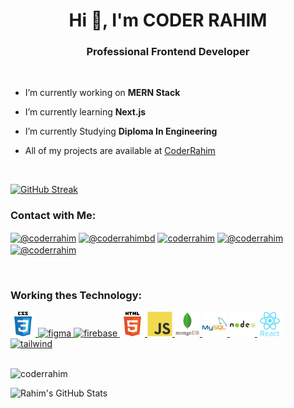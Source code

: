 <h1 align="center">Hi 👋, I'm CODER RAHIM</h1>
<h3 align="center">Professional Frontend Developer</h3>

<br> 

- I’m currently working on **MERN Stack**

- I’m currently learning **Next.js**

- I’m currently Studying **Diploma In Engineering**

- All of my projects are available at [CoderRahim](github.com/coderrahim)

<br>

<p align="center">

[![GitHub Streak](https://github-readme-streak-stats.herokuapp.com?user=coderrahim&theme=sunset-gradient&hide_border=true&border_radius=7&date_format=j%20M%5B%20Y%5D)](https://git.io/streak-stats)
</p>

<!-- SOCIAL LINK -->
<h3 align="left">Contact with Me:</h3>
<p align="left">
<a href="https://linkedin.com/in/@coderrahim" target="blank"><img align="center" src="https://raw.githubusercontent.com/rahuldkjain/github-profile-readme-generator/master/src/images/icons/Social/linked-in-alt.svg" alt="@coderrahim" height="30" width="40" /></a>
<a href="https://fb.com/@coderrahimbd" target="blank"><img align="center" src="https://raw.githubusercontent.com/rahuldkjain/github-profile-readme-generator/master/src/images/icons/Social/facebook.svg" alt="@coderrahimbd" height="30" width="40" /></a>
<a href="https://twitter.com/coderrahim" target="blank"><img align="center" src="https://raw.githubusercontent.com/rahuldkjain/github-profile-readme-generator/master/src/images/icons/Social/twitter.svg" alt="coderrahim" height="30" width="40" /></a>
<a href="https://instagram.com/@coderrahim" target="blank"><img align="center" src="https://raw.githubusercontent.com/rahuldkjain/github-profile-readme-generator/master/src/images/icons/Social/instagram.svg" alt="@coderrahim" height="30" width="40" /></a>
<a href="https://www.youtube.com/c/@coderrahim" target="blank"><img align="center" src="https://raw.githubusercontent.com/rahuldkjain/github-profile-readme-generator/master/src/images/icons/Social/youtube.svg" alt="@coderrahim" height="30" width="40" /></a>

</p>
<br>
<h3 align="left">Working thes Technology:</h3>
<p align="left"> <a href="https://www.w3schools.com/css/" target="_blank" rel="noreferrer"> <img src="https://raw.githubusercontent.com/devicons/devicon/master/icons/css3/css3-original-wordmark.svg" alt="css3" width="40" height="40"/> </a> <a href="https://www.figma.com/" target="_blank" rel="noreferrer"> <img src="https://www.vectorlogo.zone/logos/figma/figma-icon.svg" alt="figma" width="40" height="40"/> </a> <a href="https://firebase.google.com/" target="_blank" rel="noreferrer"> <img src="https://www.vectorlogo.zone/logos/firebase/firebase-icon.svg" alt="firebase" width="40" height="40"/> </a> <a href="https://www.w3.org/html/" target="_blank" rel="noreferrer"> <img src="https://raw.githubusercontent.com/devicons/devicon/master/icons/html5/html5-original-wordmark.svg" alt="html5" width="40" height="40"/> </a> <a href="https://developer.mozilla.org/en-US/docs/Web/JavaScript" target="_blank" rel="noreferrer"> <img src="https://raw.githubusercontent.com/devicons/devicon/master/icons/javascript/javascript-original.svg" alt="javascript" width="40" height="40"/> </a> <a href="https://www.mongodb.com/" target="_blank" rel="noreferrer"> <img src="https://raw.githubusercontent.com/devicons/devicon/master/icons/mongodb/mongodb-original-wordmark.svg" alt="mongodb" width="40" height="40"/> </a> <a href="https://www.mysql.com/" target="_blank" rel="noreferrer"> <img src="https://raw.githubusercontent.com/devicons/devicon/master/icons/mysql/mysql-original-wordmark.svg" alt="mysql" width="40" height="40"/> </a>  <a href="https://nodejs.org" target="_blank" rel="noreferrer"> <img src="https://raw.githubusercontent.com/devicons/devicon/master/icons/nodejs/nodejs-original-wordmark.svg" alt="nodejs" width="40" height="40"/> </a> <a href="https://reactjs.org/" target="_blank" rel="noreferrer"> <img src="https://raw.githubusercontent.com/devicons/devicon/master/icons/react/react-original-wordmark.svg" alt="react" width="40" height="40"/> </a> <a href="https://tailwindcss.com/" target="_blank" rel="noreferrer"> <img src="https://www.vectorlogo.zone/logos/tailwindcss/tailwindcss-icon.svg" alt="tailwind" width="40" height="40"/> </a> </p>

<br>

<img align="left" src="https://github-readme-stats.vercel.app/api/top-langs?username=coderrahim&show_icons=true&locale=en&layout=compact" alt="coderrahim" />

<br>

![Rahim's GitHub Stats](https://github-readme-stats.vercel.app/api?username=coderrahim&show_icons=true&theme=outrun)

